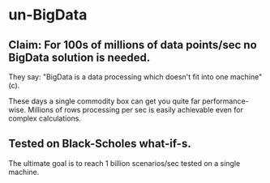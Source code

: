 # un-BigData
## Claim: For 100s of millions of data points/sec no BigData solution is needed. 
They say: "BigData is a data processing which doesn't fit into one machine" (c).

These days a single commodity box can get you quite far performance-wise.
Millions of rows processing per sec is easily achievable even for complex calculations. 

## Tested on Black-Scholes what-if-s.  
The ultimate goal is to reach 1 billion scenarios/sec tested on a single machine.
